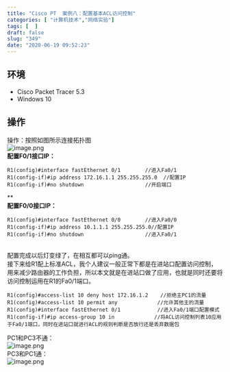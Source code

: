 ```yaml
---
title: "Cisco PT  案例八：配置基本ACL访问控制"
categories: [ "计算机技术","网络实验"]
tags: [  ]
draft: false
slug: "349"
date: "2020-06-19 09:52:23"
---
```


<a name=DAUUT></a>
## 环境
- Cisco Packet Tracer 5.3
- Windows 10
<a name=4z7HD></a>
## 操作
操作：按照如图所示连接拓扑图<br />![image.png](https://cdn.nlark.com/yuque/0/2020/png/376635/1592444121954-c05d0878-a22a-4c4f-94a2-db2a256d5788.png#align=left&display=inline&height=215&margin=%5Bobject%20Object%5D&name=image.png&originHeight=215&originWidth=626&size=18789&status=done&style=none&width=626)<br />**配置F0/1接口IP：**
```
R1(config)#interface fastEthernet 0/1        //进入Fa0/1
R1(config-if)#ip address 172.16.1.1 255.255.255.0  //配置IP
R1(config-if)#no shutdown                    //开启端口
```
**<br />****配置F0/0接口IP：****
```
R1(config)#interface fastEthernet 0/0        //进入Fa0/0
R1(config-if)#ip address 10.1.1.1 255.255.255.0//配置IP
R1(config-if)#no shutdown                    //进入Fa0/1
```

<br />配置完成以后灯变绿了，在相互都可以ping通。<br />接下来给R1配上标准ACL，我个人建议一般正常下都是在进站口配置访问控制，用来减少路由器的工作负担，所以本文就是在进站口做了应用，也就是同时还要将访问控制运用在R1的Fa0/1端口。
```
R1(config)#access-list 10 deny host 172.16.1.2    //拒绝主PC1的流量
R1(config)#access-list 10 permit any             //允许其他主的流量
R1(config)#interface fastEthernet 0/1            //进入Fa0/1端口配置模式
R1(config-if)#ip access-group 10 in             //将ACL访问控制列表10应用于Fa0/1端口，同时在进站口就进行ACL的规则判断是否放行还是丢弃数据包
```
PC1和PC3不通：<br />![image.png](https://cdn.nlark.com/yuque/0/2020/png/376635/1592444236167-9cbd3d48-269a-4cb5-a6c1-361e697772be.png#align=left&display=inline&height=177&margin=%5Bobject%20Object%5D&name=image.png&originHeight=177&originWidth=434&size=7761&status=done&style=none&width=434)<br />PC3和PC1通：<br />![image.png](https://cdn.nlark.com/yuque/0/2020/png/376635/1592444273188-f847f165-d61c-4cb0-9520-dbb4800e755e.png#align=left&display=inline&height=205&margin=%5Bobject%20Object%5D&name=image.png&originHeight=205&originWidth=419&size=12902&status=done&style=none&width=419)
